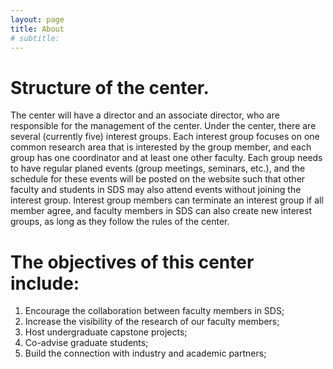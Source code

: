 ```yaml
---
layout: page
title: About
# subtitle: 
---
```


# Structure of the center. 
The center will have a director and an associate director, who are responsible for the management of the center. Under the center, there are several (currently five) interest groups. Each interest group focuses on one common research area that is interested by the group member, and each group has one coordinator and at least one other faculty. Each group needs to have regular planed events (group meetings, seminars, etc.), and the schedule for these events will be posted on the website such that other faculty and students in SDS may also attend events without joining the interest group. Interest group members can terminate an interest group if all member agree, and faculty members in SDS can also create new interest groups, as long as they follow the rules of the center.

# The objectives of this center include: 
<!-- list -->
1. Encourage the collaboration between faculty members in SDS;
2. Increase the visibility of the research of our faculty members;
3. Host undergraduate capstone projects;
4. Co-advise graduate students;
5. Build the connection with industry and academic partners;
